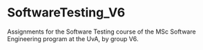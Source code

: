 SoftwareTesting_V6
==================

Assignments for the Software Testing course of the MSc Software Engineering program at the UvA, by group V6.
